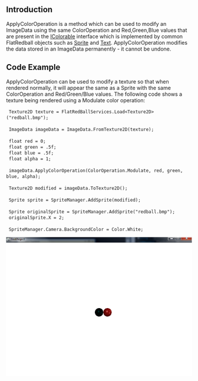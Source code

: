 ## Introduction

ApplyColorOperation is a method which can be used to modify an ImageData using the same ColorOperation and Red,Green,Blue values that are present in the [IColorable](/frb/docs/index.php?title=FlatRedBall.Graphics.IColorable.md "FlatRedBall.Graphics.IColorable") interface which is implemented by common FlatRedball objects such as [Sprite](/frb/docs/index.php?title=FlatRedBall.Sprite.md "FlatRedBall.Sprite") and [Text](/frb/docs/index.php?title=FlatRedBall.Graphics.Text.md "FlatRedBall.Graphics.Text"). ApplyColorOperation modifies the data stored in an ImageData permanently - it cannot be undone.

## Code Example

ApplyColorOperation can be used to modify a texture so that when rendered normally, it will appear the same as a Sprite with the same ColorOperation and Red/Green/Blue values. The following code shows a texture being rendered using a Modulate color operation:

     Texture2D texture = FlatRedBallServices.Load<Texture2D>("redball.bmp");
     
     ImageData imageData = ImageData.FromTexture2D(texture);
     
     float red = 0;
     float green = .5f;
     float blue = .5f;
     float alpha = 1;
     
     imageData.ApplyColorOperation(ColorOperation.Modulate, red, green, blue, alpha);
     
     Texture2D modified = imageData.ToTexture2D();
     
     Sprite sprite = SpriteManager.AddSprite(modified);
     
     Sprite originalSprite = SpriteManager.AddSprite("redball.bmp");
     originalSprite.X = 2;
     
     SpriteManager.Camera.BackgroundColor = Color.White;

![ImageDataApplyColorOperation.png](/media/migrated_media-ImageDataApplyColorOperation.png)
